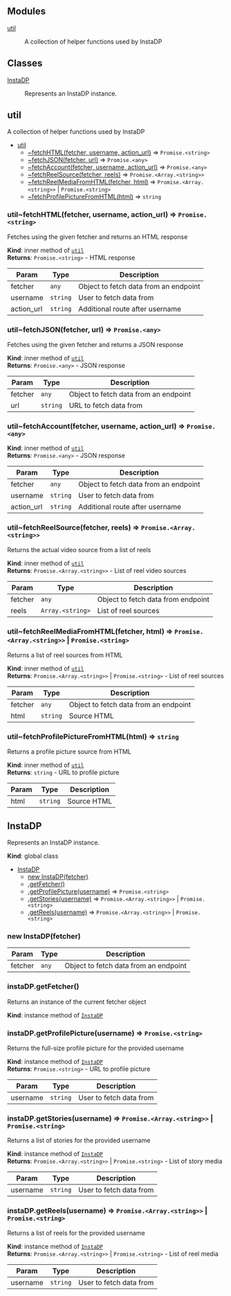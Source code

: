 ## Modules

<dl>
<dt><a href="#module_util">util</a></dt>
<dd><p>A collection of helper functions used by InstaDP</p>
</dd>
</dl>

## Classes

<dl>
<dt><a href="#InstaDP">InstaDP</a></dt>
<dd><p>Represents an InstaDP instance.</p>
</dd>
</dl>

<a name="module_util"></a>

## util
A collection of helper functions used by InstaDP


* [util](#module_util)
    * [~fetchHTML(fetcher, username, action_url)](#module_util..fetchHTML) ⇒ <code>Promise.&lt;string&gt;</code>
    * [~fetchJSON(fetcher, url)](#module_util..fetchJSON) ⇒ <code>Promise.&lt;any&gt;</code>
    * [~fetchAccount(fetcher, username, action_url)](#module_util..fetchAccount) ⇒ <code>Promise.&lt;any&gt;</code>
    * [~fetchReelSource(fetcher, reels)](#module_util..fetchReelSource) ⇒ <code>Promise.&lt;Array.&lt;string&gt;&gt;</code>
    * [~fetchReelMediaFromHTML(fetcher, html)](#module_util..fetchReelMediaFromHTML) ⇒ <code>Promise.&lt;Array.&lt;string&gt;&gt;</code> \| <code>Promise.&lt;string&gt;</code>
    * [~fetchProfilePictureFromHTML(html)](#module_util..fetchProfilePictureFromHTML) ⇒ <code>string</code>

<a name="module_util..fetchHTML"></a>

### util~fetchHTML(fetcher, username, action_url) ⇒ <code>Promise.&lt;string&gt;</code>
Fetches using the given fetcher and returns an HTML response

**Kind**: inner method of [<code>util</code>](#module_util)  
**Returns**: <code>Promise.&lt;string&gt;</code> - HTML response  

| Param | Type | Description |
| --- | --- | --- |
| fetcher | <code>any</code> | Object to fetch data from an endpoint |
| username | <code>string</code> | User to fetch data from |
| action_url | <code>string</code> | Additional route after username |

<a name="module_util..fetchJSON"></a>

### util~fetchJSON(fetcher, url) ⇒ <code>Promise.&lt;any&gt;</code>
Fetches using the given fetcher and returns a JSON response

**Kind**: inner method of [<code>util</code>](#module_util)  
**Returns**: <code>Promise.&lt;any&gt;</code> - JSON response  

| Param | Type | Description |
| --- | --- | --- |
| fetcher | <code>any</code> | Object to fetch data from an endpoint |
| url | <code>string</code> | URL to fetch data from |

<a name="module_util..fetchAccount"></a>

### util~fetchAccount(fetcher, username, action_url) ⇒ <code>Promise.&lt;any&gt;</code>
**Kind**: inner method of [<code>util</code>](#module_util)  
**Returns**: <code>Promise.&lt;any&gt;</code> - JSON response  

| Param | Type | Description |
| --- | --- | --- |
| fetcher | <code>any</code> | Object to fetch data from an endpoint |
| username | <code>string</code> | User to fetch data from |
| action_url | <code>string</code> | Additional route after username |

<a name="module_util..fetchReelSource"></a>

### util~fetchReelSource(fetcher, reels) ⇒ <code>Promise.&lt;Array.&lt;string&gt;&gt;</code>
Returns the actual video source from a list of reels

**Kind**: inner method of [<code>util</code>](#module_util)  
**Returns**: <code>Promise.&lt;Array.&lt;string&gt;&gt;</code> - List of reel video sources  

| Param | Type | Description |
| --- | --- | --- |
| fetcher | <code>any</code> | Object to fetch data from endpoint |
| reels | <code>Array.&lt;string&gt;</code> | List of reel sources |

<a name="module_util..fetchReelMediaFromHTML"></a>

### util~fetchReelMediaFromHTML(fetcher, html) ⇒ <code>Promise.&lt;Array.&lt;string&gt;&gt;</code> \| <code>Promise.&lt;string&gt;</code>
Returns a list of reel sources from HTML

**Kind**: inner method of [<code>util</code>](#module_util)  
**Returns**: <code>Promise.&lt;Array.&lt;string&gt;&gt;</code> \| <code>Promise.&lt;string&gt;</code> - List of reel sources  

| Param | Type | Description |
| --- | --- | --- |
| fetcher | <code>any</code> | Object to fetch data from an endpoint |
| html | <code>string</code> | Source HTML |

<a name="module_util..fetchProfilePictureFromHTML"></a>

### util~fetchProfilePictureFromHTML(html) ⇒ <code>string</code>
Returns a profile picture source from HTML

**Kind**: inner method of [<code>util</code>](#module_util)  
**Returns**: <code>string</code> - URL to profile picture  

| Param | Type | Description |
| --- | --- | --- |
| html | <code>string</code> | Source HTML |

<a name="InstaDP"></a>

## InstaDP
Represents an InstaDP instance.

**Kind**: global class  

* [InstaDP](#InstaDP)
    * [new InstaDP(fetcher)](#new_InstaDP_new)
    * [.getFetcher()](#InstaDP+getFetcher)
    * [.getProfilePicture(username)](#InstaDP+getProfilePicture) ⇒ <code>Promise.&lt;string&gt;</code>
    * [.getStories(username)](#InstaDP+getStories) ⇒ <code>Promise.&lt;Array.&lt;string&gt;&gt;</code> \| <code>Promise.&lt;string&gt;</code>
    * [.getReels(username)](#InstaDP+getReels) ⇒ <code>Promise.&lt;Array.&lt;string&gt;&gt;</code> \| <code>Promise.&lt;string&gt;</code>

<a name="new_InstaDP_new"></a>

### new InstaDP(fetcher)

| Param | Type | Description |
| --- | --- | --- |
| fetcher | <code>any</code> | Object to fetch data from an endpoint |

<a name="InstaDP+getFetcher"></a>

### instaDP.getFetcher()
Returns an instance of the current fetcher object

**Kind**: instance method of [<code>InstaDP</code>](#InstaDP)  
<a name="InstaDP+getProfilePicture"></a>

### instaDP.getProfilePicture(username) ⇒ <code>Promise.&lt;string&gt;</code>
Returns the full-size profile picture for the provided username

**Kind**: instance method of [<code>InstaDP</code>](#InstaDP)  
**Returns**: <code>Promise.&lt;string&gt;</code> - URL to profile picture  

| Param | Type | Description |
| --- | --- | --- |
| username | <code>string</code> | User to fetch data from |

<a name="InstaDP+getStories"></a>

### instaDP.getStories(username) ⇒ <code>Promise.&lt;Array.&lt;string&gt;&gt;</code> \| <code>Promise.&lt;string&gt;</code>
Returns a list of stories for the provided username

**Kind**: instance method of [<code>InstaDP</code>](#InstaDP)  
**Returns**: <code>Promise.&lt;Array.&lt;string&gt;&gt;</code> \| <code>Promise.&lt;string&gt;</code> - List of story media  

| Param | Type | Description |
| --- | --- | --- |
| username | <code>string</code> | User to fetch data from |

<a name="InstaDP+getReels"></a>

### instaDP.getReels(username) ⇒ <code>Promise.&lt;Array.&lt;string&gt;&gt;</code> \| <code>Promise.&lt;string&gt;</code>
Returns a list of reels for the provided username

**Kind**: instance method of [<code>InstaDP</code>](#InstaDP)  
**Returns**: <code>Promise.&lt;Array.&lt;string&gt;&gt;</code> \| <code>Promise.&lt;string&gt;</code> - List of reel media  

| Param | Type | Description |
| --- | --- | --- |
| username | <code>string</code> | User to fetch data from |

